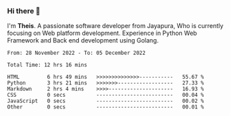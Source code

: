 ### Hi there 👋

I'm <b>Theis</b>. A passionate software developer from Jayapura, Who is currently focusing on Web platform development. Experience in Python Web Framework and Back end development using Golang.

 
 <!--START_SECTION:waka-->

```text
From: 28 November 2022 - To: 05 December 2022

Total Time: 12 hrs 16 mins

HTML         6 hrs 49 mins   >>>>>>>>>>>>>>-----------   55.67 %
Python       3 hrs 21 mins   >>>>>>>------------------   27.33 %
Markdown     2 hrs 4 mins    >>>>---------------------   16.93 %
CSS          0 secs          -------------------------   00.04 %
JavaScript   0 secs          -------------------------   00.02 %
Other        0 secs          -------------------------   00.01 %
```

<!--END_SECTION:waka-->
